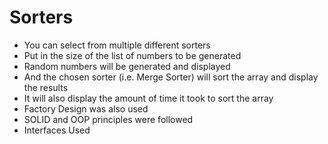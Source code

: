 # Sorters
- You can select from multiple different sorters
- Put in the size of the list of numbers to be generated
- Random numbers will be generated and displayed
- And the chosen sorter (i.e. Merge Sorter) will sort the array and display the results
- It will also display the amount of time it took to sort the array
- Factory Design was also used
- SOLID and OOP principles were followed
- Interfaces Used
